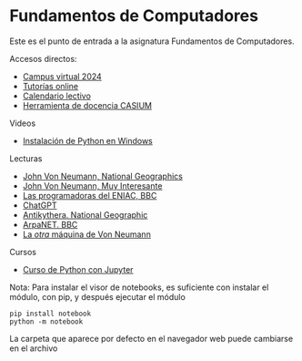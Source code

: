# Fundamentos de Computadores

Este es el punto de entrada a la asignatura Fundamentos de Computadores. 

Accesos directos:

* [Campus virtual 2024](https://eii.cv.uma.es/course/view.php?id=4707)
* [Tutorías online](https://meet.google.com/pyt-desz-dzn)
* [Calendario lectivo](http://casium.uma.es/calendar)
* [Herramienta de docencia CASIUM](http://casium.uma.es)

Videos

* [Instalación de Python en Windows](https://studio.youtube.com/video/A85ns1sTnQU/edit)

Lecturas

* [John Von Neumann, National Geographics](https://www.nationalgeographic.com.es/ciencia/como-john-von-neumann-revoluciono-la-informatica_21580)
* [John Von Neumann, Muy Interesante](https://www.muyinteresante.es/ciencia/59360.html)
* [Las programadoras del ENIAC, BBC](https://www.bbc.com/mundo/noticias-64575963)
* [ChatGPT](/img/chatgpt.pdf)
* [Antikythera. National Geographic](https://historia.nationalgeographic.com.es/a/mecanismo-antiquitera-reune-saber-astronomico-y-astrologico-epoca_10476)
* [ArpaNET. BBC](https://www.bbc.com/mundo/noticias-50074166)
* [La *otra* máquina de Von Neumann](https://www.youtube.com/watch?v=Rpy9Qp7NAaw)

Cursos

* [Curso de Python con Jupyter](https://github.com/andelpe/curso-intro-python)

Nota: Para instalar el visor de notebooks, es suficiente con instalar el módulo, con pip, y después ejecutar el módulo
```
pip install notebook
python -m notebook
```
La carpeta que aparece por defecto en el navegador web puede cambiarse en el archivo 
